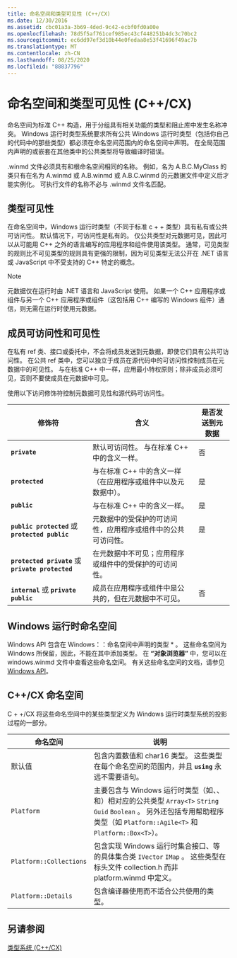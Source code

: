 ```yaml
---
title: 命名空间和类型可见性 (C++/CX)
ms.date: 12/30/2016
ms.assetid: cbc01a3a-3b69-4ded-9c42-ecbf0fd0a00e
ms.openlocfilehash: 78d5f5af761cef985ec43cf448251b4dc3c70bc2
ms.sourcegitcommit: ec6dd97ef3d10b44e0fedaa8e53f41696f49ac7b
ms.translationtype: MT
ms.contentlocale: zh-CN
ms.lasthandoff: 08/25/2020
ms.locfileid: "88837796"
---
```

# <a name="namespaces-and-type-visibility-ccx-"></a>命名空间和类型可见性 (C++/CX)

命名空间为标准 C++ 构造，用于分组具有相关功能的类型和阻止库中发生名称冲突。 Windows 运行时类型系统要求所有公共 Windows 运行时类型（包括你自己的代码中的那些类型）都必须在命名空间范围内的命名空间中声明。 在全局范围内声明的或嵌套在其他类中的公共类型将导致编译时错误。

.winmd 文件必须具有和根命名空间相同的名称。 例如，名为 A.B.C.MyClass 的类只有在名为 A.winmd 或 A.B.winmd 或 A.B.C.winmd 的元数据文件中定义后才能实例化。 可执行文件的名称不必与 .winmd 文件名匹配。

## <a name="type-visibility"></a>类型可见性

在命名空间中，Windows 运行时类型（不同于标准 c + + 类型）具有私有或公共可访问性。 默认情况下，可访问性是私有的。 仅公共类型对元数据可见，因此可以从可能用 C++ 之外的语言编写的应用程序和组件使用该类型。 通常，可见类型的规则比不可见类型的规则具有更强的限制，因为可见类型无法公开在 .NET 语言或 JavaScript 中不受支持的 C++ 特定的概念。

> [!NOTE]
> 元数据仅在运行时由 .NET 语言和 JavaScript 使用。 如果一个 C++ 应用程序或组件与另一个 C++ 应用程序或组件（这包括用 C++ 编写的 Windows 组件）通信，则无需在运行时使用元数据。

## <a name="member-accessibility-and-visibility"></a>成员可访问性和可见性

在私有 ref 类、接口或委托中，不会将成员发送到元数据，即使它们具有公共可访问性。 在公共 ref 类中，您可以独立于成员在源代码中的可访问性控制成员在元数据中的可见性。 与在标准 C++ 中一样，应用最小特权原则；除非成员必须可见，否则不要使成员在元数据中可见。

使用以下访问修饰符控制元数据可见性和源代码可访问性。

| 修饰符 | 含义 | 是否发送到元数据 |
|--|--|--|
| **`private`** | 默认可访问性。 与在标准 C++ 中的含义一样。 | 否 |
| **`protected`** | 与在标准 C++ 中的含义一样（在应用程序或组件中以及元数据中）。 | 是 |
| **`public`** | 与在标准 C++ 中的含义一样。 | 是 |
| **`public protected`** 或 **`protected public`** | 元数据中的受保护的可访问性，应用程序或组件中的公共可访问性。 | 是 |
| **`protected private`** 或 **`private protected`** | 在元数据中不可见；应用程序或组件中的受保护的可访问性。 |  |
| **`internal`** 或 **`private public`** | 成员在应用程序或组件中是公共的，但在元数据中不可见。 | 否 |

## <a name="windows-runtime-namespaces"></a>Windows 运行时命名空间

Windows API 包含在 Windows：：命名空间中声明的类型 \* 。 这些命名空间为 Windows 所保留，因此，不能在其中添加类型。 在 **“对象浏览器”** 中，您可以在 windows.winmd 文件中查看这些命名空间。 有关这些命名空间的文档，请参见 [Windows API](/uwp/api/)。

## <a name="ccx-namespaces"></a>C++/CX 命名空间

C + +/CX 将这些命名空间中的某些类型定义为 Windows 运行时类型系统的投影过程的一部分。

| 命名空间 | 说明 |
|--|--|
| 默认值 | 包含内置数值和 char16 类型。 这些类型在每个命名空间的范围内，并且 **`using`** 永远不需要语句。 |
| `Platform` | 主要包含与 Windows 运行时类型（如、、和）相对应的公共类型 `Array<T>` `String` `Guid` `Boolean` 。 另外还包括专用帮助程序类型（如 `Platform::Agile<T>` 和 `Platform::Box<T>`）。 |
| `Platform::Collections` | 包含实现 Windows 运行时集合接口、等的具体集合类 `IVector` `IMap` 。 这些类型在标头文件 collection.h 而非 platform.winmd 中定义。 |
| `Platform::Details` | 包含编译器使用而不适合公共使用的类型。 |

## <a name="see-also"></a>另请参阅

[类型系统 (C++/CX)](../cppcx/type-system-c-cx.md)

